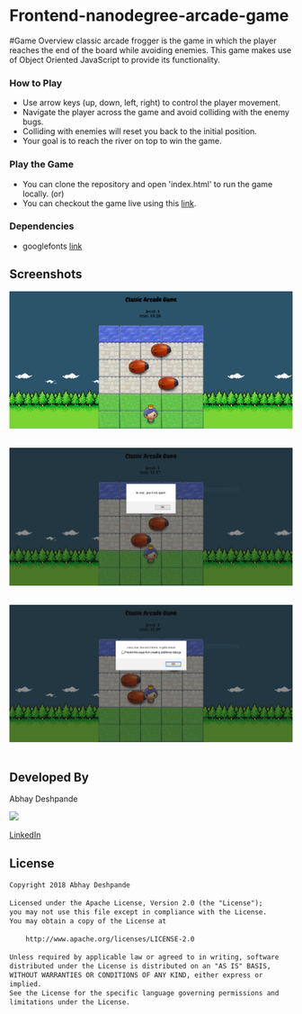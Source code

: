 Frontend-nanodegree-arcade-game
===============================
#Game Overview
 classic arcade frogger  is the game in which the player reaches the end of the board while avoiding enemies. This game makes use of Object Oriented JavaScript to provide its functionality.

 ### How to Play
* Use arrow keys (up, down, left, right) to control the player movement.
* Navigate the player across the game and avoid colliding with the enemy bugs.
* Colliding with enemies will reset you back to the initial position.
* Your goal is to reach the river on top to win the game.


### Play the Game
* You can clone the repository and open 'index.html' to run the game locally. (or)
* You can checkout the game live using this [link](https://abhaydee.github.io/Classic-Arcade-Game/).

### Dependencies
* googlefonts [link](https://fonts.googleapis.com/css?family=Lato:300,400)


## Screenshots

<img src="./screenshots/image.PNG">&ensp;

<img src="./screenshots/image2.PNG">&ensp;

<img src="./screenshots/image3.PNG">&ensp;

## Developed By

Abhay Deshpande

<img src="https://github.com/abhaydee.png" width="20%">

[LinkedIn](https://linkedin.com/in/abhaydee)

## License

    Copyright 2018 Abhay Deshpande

    Licensed under the Apache License, Version 2.0 (the "License");
    you may not use this file except in compliance with the License.
    You may obtain a copy of the License at

        http://www.apache.org/licenses/LICENSE-2.0

    Unless required by applicable law or agreed to in writing, software
    distributed under the License is distributed on an "AS IS" BASIS,
    WITHOUT WARRANTIES OR CONDITIONS OF ANY KIND, either express or implied.
    See the License for the specific language governing permissions and
    limitations under the License.
